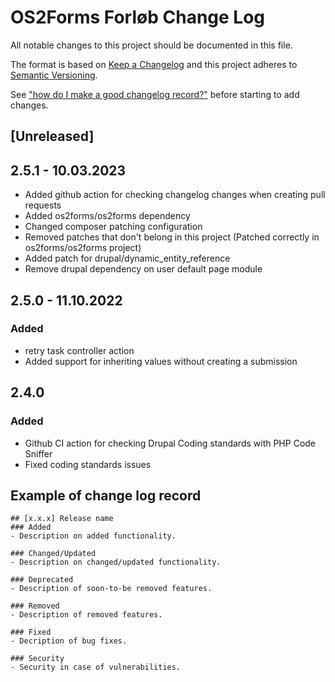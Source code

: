 # OS2Forms Forløb Change Log
All notable changes to this project should be documented in this file.

The format is based on [Keep a Changelog](http://keepachangelog.com/)
and this project adheres to [Semantic Versioning](http://semver.org/).

See ["how do I make a good changelog record?"](https://keepachangelog.com/en/1.0.0/#how) 
before starting to add changes.

## [Unreleased]

## 2.5.1 - 10.03.2023
- Added github action for checking changelog changes when creating pull requests
- Added os2forms/os2forms dependency
- Changed composer patching configuration
- Removed patches that don't belong in this project (Patched correctly in os2forms/os2forms project)
- Added patch for drupal/dynamic_entity_reference
- Remove drupal dependency on user default page module

## 2.5.0 - 11.10.2022

### Added 
- retry task controller action
- Added support for inheriting values without creating a submission

## 2.4.0 

### Added
- Github CI action for checking Drupal Coding standards with PHP Code Sniffer
- Fixed coding standards issues


## Example of change log record
```
## [x.x.x] Release name
### Added
- Description on added functionality.

### Changed/Updated
- Description on changed/updated functionality.

### Deprecated
- Description of soon-to-be removed features.

### Removed
- Description of removed features.

### Fixed
- Decription of bug fixes.

### Security
- Security in case of vulnerabilities.

```
